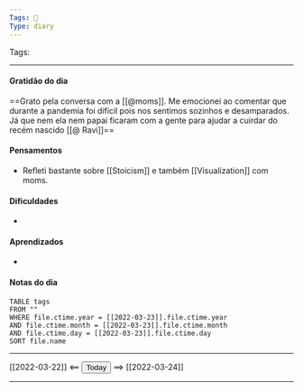 ```yaml
---
Tags: 📝
Type: diary
---
```


Tags:  

---

#### Gratidão do dia
==Grato pela conversa com a [[@moms]]. Me emocionei ao comentar que durante a pandemia foi difícil pois nos sentimos sozinhos e desamparados. Já que nem ela nem papai ficaram com a gente para ajudar a cuirdar do recém nascido [[@ Ravi]]==

#### Pensamentos
- Refleti bastante sobre [[Stoicism]] e também [[Visualization]] com moms.

#### Dificuldades
- 

#### Aprendizados
- 

#### Notas do dia
```dataview
TABLE tags
FROM ""
WHERE file.ctime.year = [[2022-03-23]].file.ctime.year
AND file.ctime.month = [[2022-03-23]].file.ctime.month
AND file.ctime.day = [[2022-03-23]].file.ctime.day
SORT file.name
```

---

[[2022-03-22]] <== <button class="date_button_today">Today</button> ==> [[2022-03-24]]

---



